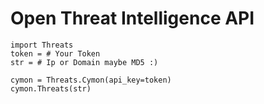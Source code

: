 # Open Threat Intelligence API
```
import Threats
token = # Your Token
str = # Ip or Domain maybe MD5 :)

cymon = Threats.Cymon(api_key=token)
cymon.Threats(str)
```
